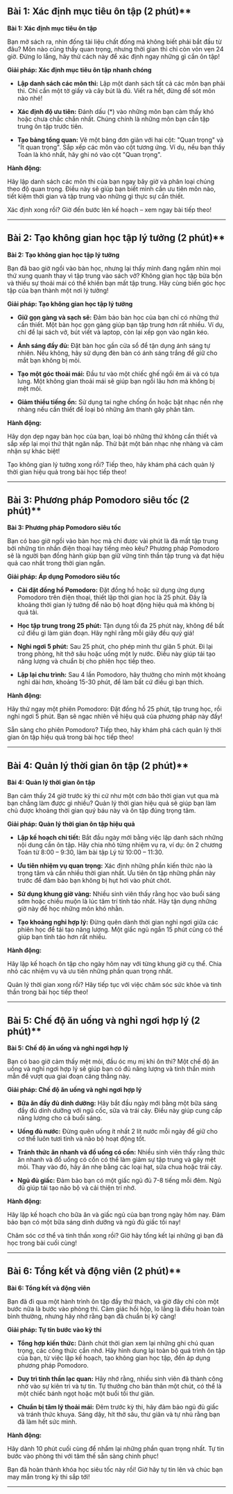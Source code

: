 ## Bài 1: Xác định mục tiêu ôn tập (2 phút)**

**Bài 1: Xác định mục tiêu ôn tập**

Bạn mở sách ra, nhìn đống tài liệu chất đống mà không biết phải bắt đầu từ đâu? Môn nào cũng thấy quan trọng, nhưng thời gian thì chỉ còn vỏn vẹn 24 giờ. Đừng lo lắng, hãy thử cách này để xác định ngay những gì cần ôn tập!

**Giải pháp: Xác định mục tiêu ôn tập nhanh chóng**

- **Lập danh sách các môn thi:** Lập một danh sách tất cả các môn bạn phải thi. Chỉ cần một tờ giấy và cây bút là đủ. Viết ra hết, đừng để sót môn nào nhé!
  
- **Xác định độ ưu tiên:** Đánh dấu (*) vào những môn bạn cảm thấy khó hoặc chưa chắc chắn nhất. Chúng chính là những môn bạn cần tập trung ôn tập trước tiên.
  
- **Tạo bảng tổng quan:** Vẽ một bảng đơn giản với hai cột: "Quan trọng" và "Ít quan trọng". Sắp xếp các môn vào cột tương ứng. Ví dụ, nếu bạn thấy Toán là khó nhất, hãy ghi nó vào cột "Quan trọng".

**Hành động:**

Hãy lập danh sách các môn thi của bạn ngay bây giờ và phân loại chúng theo độ quan trọng. Điều này sẽ giúp bạn biết mình cần ưu tiên môn nào, tiết kiệm thời gian và tập trung vào những gì thực sự cần thiết.

Xác định xong rồi? Giờ đến bước lên kế hoạch – xem ngay bài tiếp theo!

---
## Bài 2: Tạo không gian học tập lý tưởng (2 phút)**

**Bài 2: Tạo không gian học tập lý tưởng**

Bạn đã bao giờ ngồi vào bàn học, nhưng lại thấy mình đang ngắm nhìn mọi thứ xung quanh thay vì tập trung vào sách vở? Không gian học tập bừa bộn và thiếu sự thoải mái có thể khiến bạn mất tập trung. Hãy cùng biến góc học tập của bạn thành một nơi lý tưởng!

**Giải pháp: Tạo không gian học tập lý tưởng**

- **Giữ gọn gàng và sạch sẽ:** Đảm bảo bàn học của bạn chỉ có những thứ cần thiết. Một bàn học gọn gàng giúp bạn tập trung hơn rất nhiều. Ví dụ, chỉ để lại sách vở, bút viết và laptop, còn lại xếp gọn vào ngăn kéo.

- **Ánh sáng đầy đủ:** Đặt bàn học gần cửa sổ để tận dụng ánh sáng tự nhiên. Nếu không, hãy sử dụng đèn bàn có ánh sáng trắng để giữ cho mắt bạn không bị mỏi.

- **Tạo một góc thoải mái:** Đầu tư vào một chiếc ghế ngồi êm ái và có tựa lưng. Một không gian thoải mái sẽ giúp bạn ngồi lâu hơn mà không bị mệt mỏi.

- **Giảm thiểu tiếng ồn:** Sử dụng tai nghe chống ồn hoặc bật nhạc nền nhẹ nhàng nếu cần thiết để loại bỏ những âm thanh gây phân tâm.

**Hành động:**

Hãy dọn dẹp ngay bàn học của bạn, loại bỏ những thứ không cần thiết và sắp xếp lại mọi thứ thật ngăn nắp. Thử bật một bản nhạc nhẹ nhàng và cảm nhận sự khác biệt!

Tạo không gian lý tưởng xong rồi? Tiếp theo, hãy khám phá cách quản lý thời gian hiệu quả trong bài học tiếp theo!

---
## Bài 3: Phương pháp Pomodoro siêu tốc (2 phút)**

**Bài 3: Phương pháp Pomodoro siêu tốc**

Bạn có bao giờ ngồi vào bàn học mà chỉ được vài phút là đã mất tập trung bởi những tin nhắn điện thoại hay tiếng mèo kêu? Phương pháp Pomodoro sẽ là người bạn đồng hành giúp bạn giữ vững tinh thần tập trung và đạt hiệu quả cao nhất trong thời gian ngắn.

**Giải pháp: Áp dụng Pomodoro siêu tốc**

- **Cài đặt đồng hồ Pomodoro:** Đặt đồng hồ hoặc sử dụng ứng dụng Pomodoro trên điện thoại, thiết lập thời gian học là 25 phút. Đây là khoảng thời gian lý tưởng để não bộ hoạt động hiệu quả mà không bị quá tải.

- **Học tập trung trong 25 phút:** Tận dụng tối đa 25 phút này, không để bất cứ điều gì làm gián đoạn. Hãy nghĩ rằng mỗi giây đều quý giá!

- **Nghỉ ngơi 5 phút:** Sau 25 phút, cho phép mình thư giãn 5 phút. Đi lại trong phòng, hít thở sâu hoặc uống một ly nước. Điều này giúp tái tạo năng lượng và chuẩn bị cho phiên học tiếp theo.

- **Lặp lại chu trình:** Sau 4 lần Pomodoro, hãy thưởng cho mình một khoảng nghỉ dài hơn, khoảng 15-30 phút, để làm bất cứ điều gì bạn thích.

**Hành động:**

Hãy thử ngay một phiên Pomodoro: Đặt đồng hồ 25 phút, tập trung học, rồi nghỉ ngơi 5 phút. Bạn sẽ ngạc nhiên về hiệu quả của phương pháp này đấy!

Sẵn sàng cho phiên Pomodoro? Tiếp theo, hãy khám phá cách quản lý thời gian ôn tập hiệu quả trong bài học tiếp theo!

---
## Bài 4: Quản lý thời gian ôn tập (2 phút)**

**Bài 4: Quản lý thời gian ôn tập**

Bạn cảm thấy 24 giờ trước kỳ thi cứ như một cơn bão thời gian vụt qua mà bạn chẳng làm được gì nhiều? Quản lý thời gian hiệu quả sẽ giúp bạn làm chủ được khoảng thời gian quý báu này và ôn tập đúng trọng tâm.

**Giải pháp: Quản lý thời gian ôn tập hiệu quả**

- **Lập kế hoạch chi tiết:** Bắt đầu ngày mới bằng việc lập danh sách những nội dung cần ôn tập. Hãy chia nhỏ từng nhiệm vụ ra, ví dụ: ôn 2 chương Toán từ 8:00 – 9:30, làm bài tập Lý từ 10:00 – 11:30.

- **Ưu tiên nhiệm vụ quan trọng:** Xác định những phần kiến thức nào là trọng tâm và cần nhiều thời gian nhất. Ưu tiên ôn tập những phần này trước để đảm bảo bạn không bị hụt hơi vào phút chót.

- **Sử dụng khung giờ vàng:** Nhiều sinh viên thấy rằng học vào buổi sáng sớm hoặc chiều muộn là lúc tâm trí tỉnh táo nhất. Hãy tận dụng những giờ này để học những môn khó nhằn.

- **Tạo khoảng nghỉ hợp lý:** Đừng quên dành thời gian nghỉ ngơi giữa các phiên học để tái tạo năng lượng. Một giấc ngủ ngắn 15 phút cũng có thể giúp bạn tỉnh táo hơn rất nhiều.

**Hành động:**

Hãy lập kế hoạch ôn tập cho ngày hôm nay với từng khung giờ cụ thể. Chia nhỏ các nhiệm vụ và ưu tiên những phần quan trọng nhất.

Quản lý thời gian xong rồi? Hãy tiếp tục với việc chăm sóc sức khỏe và tinh thần trong bài học tiếp theo!

---
## Bài 5: Chế độ ăn uống và nghỉ ngơi hợp lý (2 phút)**

**Bài 5: Chế độ ăn uống và nghỉ ngơi hợp lý**

Bạn có bao giờ cảm thấy mệt mỏi, đầu óc mụ mị khi ôn thi? Một chế độ ăn uống và nghỉ ngơi hợp lý sẽ giúp bạn có đủ năng lượng và tinh thần minh mẫn để vượt qua giai đoạn căng thẳng này.

**Giải pháp: Chế độ ăn uống và nghỉ ngơi hợp lý**

- **Bữa ăn đầy đủ dinh dưỡng:** Hãy bắt đầu ngày mới bằng một bữa sáng đầy đủ dinh dưỡng với ngũ cốc, sữa và trái cây. Điều này giúp cung cấp năng lượng cho cả buổi sáng. 

- **Uống đủ nước:** Đừng quên uống ít nhất 2 lít nước mỗi ngày để giữ cho cơ thể luôn tươi tỉnh và não bộ hoạt động tốt. 

- **Tránh thức ăn nhanh và đồ uống có cồn:** Nhiều sinh viên thấy rằng thức ăn nhanh và đồ uống có cồn có thể làm giảm sự tập trung và gây mệt mỏi. Thay vào đó, hãy ăn nhẹ bằng các loại hạt, sữa chua hoặc trái cây. 

- **Ngủ đủ giấc:** Đảm bảo bạn có một giấc ngủ đủ 7-8 tiếng mỗi đêm. Ngủ đủ giúp tái tạo não bộ và cải thiện trí nhớ.

**Hành động:**

Hãy lập kế hoạch cho bữa ăn và giấc ngủ của bạn trong ngày hôm nay. Đảm bảo bạn có một bữa sáng dinh dưỡng và ngủ đủ giấc tối nay!

Chăm sóc cơ thể và tinh thần xong rồi? Giờ hãy tổng kết lại những gì bạn đã học trong bài cuối cùng!

---
## Bài 6: Tổng kết và động viên (2 phút)**

**Bài 6: Tổng kết và động viên**

Bạn đã đi qua một hành trình ôn tập đầy thử thách, và giờ đây chỉ còn một bước nữa là bước vào phòng thi. Cảm giác hồi hộp, lo lắng là điều hoàn toàn bình thường, nhưng hãy nhớ rằng bạn đã chuẩn bị kỹ càng!

**Giải pháp: Tự tin bước vào kỳ thi**

- **Tổng hợp kiến thức:** Dành chút thời gian xem lại những ghi chú quan trọng, các công thức cần nhớ. Hãy hình dung lại toàn bộ quá trình ôn tập của bạn, từ việc lập kế hoạch, tạo không gian học tập, đến áp dụng phương pháp Pomodoro.

- **Duy trì tinh thần lạc quan:** Hãy nhớ rằng, nhiều sinh viên đã thành công nhờ vào sự kiên trì và tự tin. Tự thưởng cho bản thân một chút, có thể là một chiếc bánh ngọt hoặc một buổi tối thư giãn.

- **Chuẩn bị tâm lý thoải mái:** Đêm trước kỳ thi, hãy đảm bảo ngủ đủ giấc và tránh thức khuya. Sáng dậy, hít thở sâu, thư giãn và tự nhủ rằng bạn đã làm hết sức mình.

**Hành động:**

Hãy dành 10 phút cuối cùng để nhẩm lại những phần quan trọng nhất. Tự tin bước vào phòng thi với tâm thế sẵn sàng chinh phục!

Bạn đã hoàn thành khóa học siêu tốc này rồi! Giờ hãy tự tin lên và chúc bạn may mắn trong kỳ thi sắp tới!

---
